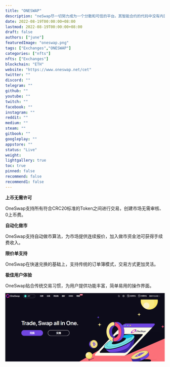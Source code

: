 ```yaml
---
title: "ONESWAP"
description: "neSwap尽一切努力成为一个分散和可信的平台。其智能合约的代码中没有内置管理员控制或关闭"
date: 2022-08-19T00:00:00+08:00
lastmod: 2022-08-19T00:00:00+08:00
draft: false
authors: ["june"]
featuredImage: "oneswap.png"
tags: ["Exchanges","ONESWAP"]
categories: ["nfts"]
nfts: ["Exchanges"]
blockchain: "ETH"
website: "https://www.oneswap.net/cet"
twitter: ""
discord: ""
telegram: ""
github: ""
youtube: ""
twitch: ""
facebook: ""
instagram: ""
reddit: ""
medium: ""
steam: ""
gitbook: ""
googleplay: ""
appstore: ""
status: "Live"
weight: 
lightgallery: true
toc: true
pinned: false
recommend: false
recommend1: false
---
```


**上币无需许可**

OneSwap支持所有符合CRC20标准的Token之间进行交易，创建市场无需审核、0上币费。

**自动化做市**

OneSwap支持自动做市算法，为市场提供连续报价，加入做市资金池可获得手续费收入。

**限价单支持**

OneSwap在快速兑换的基础上，支持传统的订单簿模式，交易方式更加灵活。

**极佳用户体验**

OneSwap贴合传统交易习惯，为用户提供功能丰富，简单易用的操作界面。

![OneSwap](27.png)